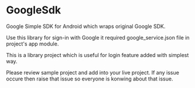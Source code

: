 # GoogleSdk
Google Simple SDK for Android which wraps original Google SDK.

Use this library for sign-in with Google it required google_service.json file in project's app module.

This is a library project which is useful for login feature added with simplest way.

Please review sample project and add into your live project. If any issue occure then raise that issue so everyone is konwing about that issue.
